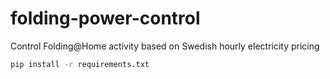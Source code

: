 # folding-power-control
Control Folding@Home activity based on Swedish hourly electricity pricing

```bash
pip install -r requirements.txt
```
